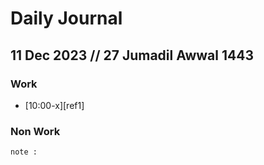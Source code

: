 # Daily Journal

 ## 11 Dec 2023 // 27 Jumadil Awwal 1443
 
### Work
- [10:00-x][ref1]

### Non Work

``` 
note : 

```
[^ads2]: footnote
<!--stackedit_data:
eyJoaXN0b3J5IjpbMTU2NjUwMzk0NSwzMDMyNDg4MzksLTEzNj
Q2ODM5MzldfQ==
-->